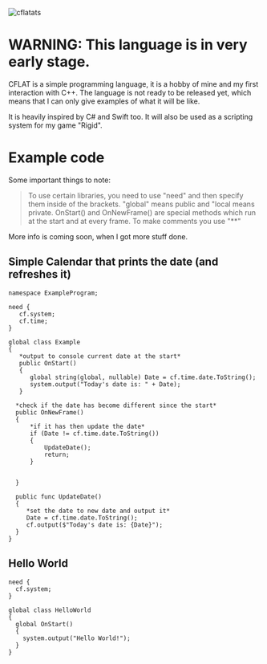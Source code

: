 
![cflatats](https://user-images.githubusercontent.com/72033313/169621673-f19a3a71-08bc-43fc-9737-8b22a4ad2651.png)

# WARNING: This language is in very early stage.

CFLAT is a simple programming language, it is a hobby of mine and my first interaction with C++.
The language is not ready to be released yet, which means that I can only give examples of what it will be like.

It is heavily inspired by C# and Swift too. It will also be used as a scripting system for my game "Rigid".

# Example code
Some important things to note:
> To use certain libraries, you need to use "need" and then specify them inside of the brackets.
> "global" means public and "local means private.
> OnStart() and OnNewFrame() are special methods which run at the start and at every frame.
> To make comments you use "**"

More info is coming soon, when I got more stuff done.

## Simple Calendar that prints the date (and refreshes it)

```
namespace ExampleProgram;

need {
   cf.system;
   cf.time;
}

global class Example
{
   *output to console current date at the start*
   public OnStart()
   {
      global string(global, nullable) Date = cf.time.date.ToString();
      system.output("Today's date is: " + Date);
   }
  
  *check if the date has become different since the start*
  public OnNewFrame()
  {
      *if it has then update the date*
      if (Date != cf.time.date.ToString())
      {
          UpdateDate();
          return;
      }

      
  }
  
  public func UpdateDate()
  {
     *set the date to new date and output it*
     Date = cf.time.date.ToString();
     cf.output($"Today's date is: {Date}");
  }
}
```

## Hello World

```
need {
  cf.system;
}

global class HelloWorld
{
  global OnStart()
  {
    system.output("Hello World!");
  }
}
```
